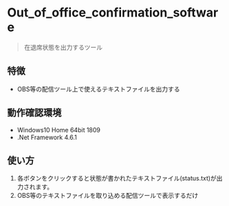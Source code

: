 # Out_of_office_confirmation_software
> 在退席状態を出力するツール

## 特徴
- OBS等の配信ツール上で使えるテキストファイルを出力する

## 動作確認環境
* Windows10 Home 64bit 1809
* .Net Framework 4.6.1

## 使い方
1. 各ボタンをクリックすると状態が書かれたテキストファイル(status.txt)が出力されます。
1. OBS等のテキストファイルを取り込める配信ツールで表示するだけ
